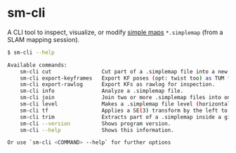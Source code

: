 # sm-cli

A CLI tool to inspect, visualize, or modify [simple maps](https://docs.mrpt.org/reference/latest/class_mrpt_maps_CSimpleMap.html) `*.simplemap` (from a SLAM mapping session).

```bash
$ sm-cli --help

Available commands:
    sm-cli cut                Cut part of a .simplemap file into a new file.
    sm-cli export-keyframes   Export KF poses (opt: twist too) as TUM format.
    sm-cli export-rawlog      Export KFs as rawlog for inspection.
    sm-cli info               Analyze a .simplemap file.
    sm-cli join               Join two or more .simplemap files into one.
    sm-cli level              Makes a .simplemap file level (horizontal).
    sm-cli tf                 Applies a SE(3) transform by the left to a map.
    sm-cli trim               Extracts part of a .simplemap inside a given box.
    sm-cli --version          Shows program version.
    sm-cli --help             Shows this information.

Or use `sm-cli <COMMAND> --help` for further options
```
